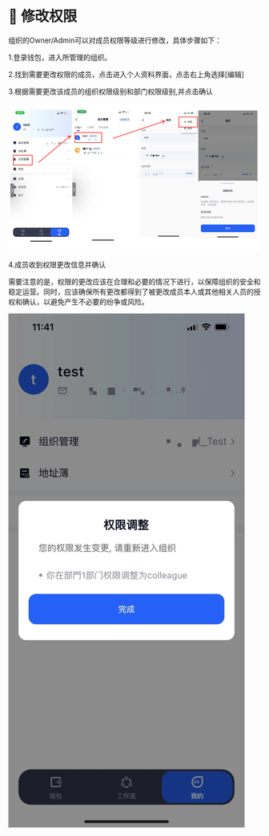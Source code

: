 # 🚆 修改权限

组织的Owner/Admin可以对成员权限等级进行修改，具体步骤如下：

1.登录钱包，进入所管理的组织。

2.找到需要更改权限的成员，点击进入个人资料界面，点击右上角选择\[编辑]

3.根据需要更改该成员的组织权限级别和部门权限级别,并点击确认

![](<../images/assets/image (76).png>)

4.成员收到权限更改信息并确认

需要注意的是，权限的更改应该在合理和必要的情况下进行，以保障组织的安全和稳定运营。同时，应该确保所有更改都得到了被更改成员本人或其他相关人员的授权和确认，以避免产生不必要的纷争或风险。

![](<../images/assets/f218ba69efbdb997177d87dadcfee24 (1).jpg>)

